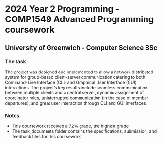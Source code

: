 # 2024 Year 2 Programming - COMP1549 Advanced Programming coursework
## University of Greenwich - Computer Science BSc
### The task
The project was designed and implemented to allow a network distributed system for group-based client-server communication catering to both Command-Line Interface (CLI) and Graphical User Interface (GUI) interactions. The project’s key results include seamless communication between multiple clients and a central server, dynamic assignment of coordinator roles, uninterrupted communication (in the case of member departures), and great user interaction through CLI and GUI interfaces.

### Notes
- This coursework received a 72% grade, the highest grade
- The task_documents folder contains the specifications, submission, and feedback files for this coursework

